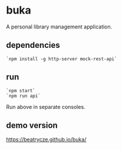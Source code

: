 # buka

A personal library management application.

## dependencies

    `npm install -g http-server mock-rest-api`

## run

    `npm start`
    `npm run api`

Run above in separate consoles.

## demo version

https://beatrycze.github.io/buka/
